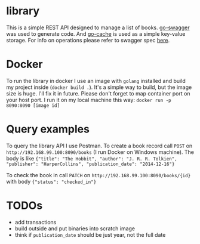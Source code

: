 # library
This is a simple REST API designed to manage a list of books. [go-swagger](https://github.com/go-swagger/go-swagger) was used to generate code. 
And [go-cache](https://github.com/patrickmn/go-cache/) is used as a simple key-value storage.
For info on operations please refer to swagger spec [here](../master/internal/api/spec.yaml).

# Docker
To run the library in docker I use an image with `golang` installed and build my project inside (`docker build .`).
It's a simple way to build, but the image size is huge. I'll fix it in future.
Please don't forget to map container port on your host port. I run it on my local machine this way: `docker run -p 8090:8090 [image id]`

# Query examples
To query the library API I use Postman. To create a book record call `POST` on `http://192.168.99.100:8090/books` (I run Docker on Windows machine).
The body is like `{"title": "The Hobbit", "author": "J. R. R. Tolkien", "publisher": "HarperCollins", "publication_date": "2014-12-16"}`

To check the book in call `PATCH` on `http://192.168.99.100:8090/books/{id}` with body `{"status": "checked_in"}`

# TODOs
- add transactions
- build outside and put binaries into scratch image
- think if `publication_date` should be just year, not the full date